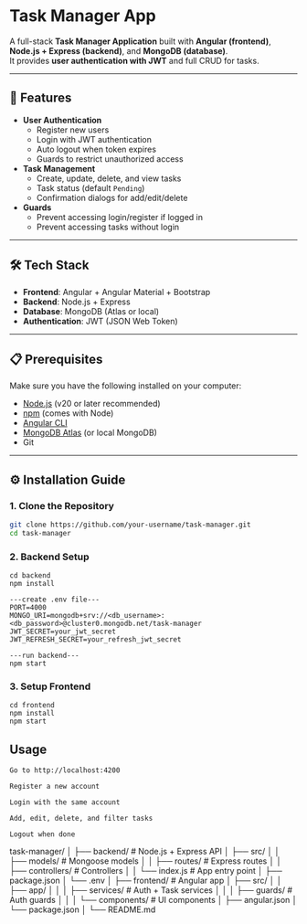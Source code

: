 # Task Manager App

A full-stack **Task Manager Application** built with **Angular (frontend)**, **Node.js + Express (backend)**, and **MongoDB (database)**.  
It provides **user authentication with JWT** and full CRUD for tasks.

---

## 🚀 Features

- **User Authentication**
  - Register new users
  - Login with JWT authentication
  - Auto logout when token expires
  - Guards to restrict unauthorized access
- **Task Management**
  - Create, update, delete, and view tasks
  - Task status (default `Pending`)
  - Confirmation dialogs for add/edit/delete
- **Guards**
  - Prevent accessing login/register if logged in
  - Prevent accessing tasks without login

---

## 🛠️ Tech Stack

- **Frontend**: Angular + Angular Material + Bootstrap
- **Backend**: Node.js + Express
- **Database**: MongoDB (Atlas or local)
- **Authentication**: JWT (JSON Web Token)

---

## 📋 Prerequisites

Make sure you have the following installed on your computer:

- [Node.js](https://nodejs.org/) (v20 or later recommended)
- [npm](https://www.npmjs.com/) (comes with Node)
- [Angular CLI](https://angular.io/cli)
- [MongoDB Atlas](https://www.mongodb.com/) (or local MongoDB)
- Git

---

## ⚙️ Installation Guide

### 1. Clone the Repository

```bash
git clone https://github.com/your-username/task-manager.git
cd task-manager

```

### 2. Backend Setup

```
cd backend
npm install

---create .env file---
PORT=4000
MONGO_URI=mongodb+srv://<db_username>:<db_password>@cluster0.mongodb.net/task-manager
JWT_SECRET=your_jwt_secret
JWT_REFRESH_SECRET=your_refresh_jwt_secret

---run backend---
npm start
```

### 3. Setup Frontend

```
cd frontend
npm install
npm start
```

## Usage

```
Go to http://localhost:4200

Register a new account

Login with the same account

Add, edit, delete, and filter tasks

Logout when done
```

task-manager/
│
├── backend/ # Node.js + Express API
│ ├── src/
│ │ ├── models/ # Mongoose models
│ │ ├── routes/ # Express routes
│ │ ├── controllers/ # Controllers
│ │ └── index.js # App entry point
│ ├── package.json
│ └── .env
│
├── frontend/ # Angular app
│ ├── src/
│ │ ├── app/
│ │ │ ├── services/ # Auth + Task services
│ │ │ ├── guards/ # Auth guards
│ │ │ └── components/ # UI components
│ ├── angular.json
│ └── package.json
│
└── README.md
